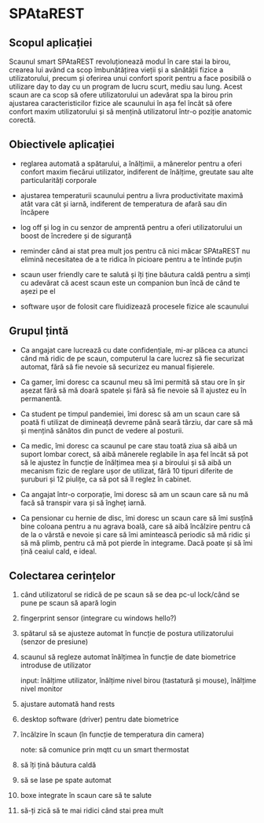 # SPAtaREST
## Scopul aplicației
Scaunul smart SPAtaREST revoluționează modul în care stai la birou, crearea lui având ca scop îmbunătățirea vieții și a sănătății fizice a utilizatorului, precum și oferirea unui confort sporit pentru a face posibilă o utilizare day to day cu un program de lucru scurt, mediu sau lung. Acest scaun are ca scop să ofere utilizatorului un adevărat spa la birou prin ajustarea caracteristicilor fizice ale scaunului în așa fel încât să ofere confort maxim utilizatorului și să mențină utilizatorul într-o poziție anatomic corectă.

## Obiectivele aplicației
* reglarea automată a spătarului, a înălțimii, a mânerelor pentru a oferi confort maxim fiecărui utilizator, indiferent de înălțime, greutate sau alte particularități corporale

* ajustarea temperaturii scaunului pentru a livra productivitate maximă atât vara cât și iarnă, indiferent de temperatura de afară sau din încăpere

* log off și log in cu senzor de amprentă pentru a oferi utilizatorului un boost de încredere și de siguranță

* reminder când ai stat prea mult jos pentru că nici măcar SPAtaREST nu elimină necesitatea de a te ridica în picioare pentru a te întinde puțin

* scaun user friendly care te salută și îți ține băutura caldă pentru a simți cu adevărat că acest scaun este un companion bun încă de când te așezi pe el

* software ușor de folosit care fluidizează procesele fizice ale scaunului

## Grupul țintă
* Ca angajat care lucrează cu date confidențiale, mi-ar plăcea ca atunci când mă ridic de pe scaun, computerul la care lucrez să fie securizat automat, fără să fie nevoie să securizez eu manual fișierele. 

* Ca gamer, îmi doresc ca scaunul meu să îmi permită să stau ore în șir așezat fără să mă doară spatele și fără să fie nevoie să îl ajustez eu în permanentă. 

* Ca student pe timpul pandemiei, îmi doresc să am un scaun care să poată fi utilizat de dimineață devreme până seară târziu, dar care să mă și mențină sănătos din punct de vedere al posturii. 

* Ca medic, îmi doresc ca scaunul pe care stau toată ziua să aibă un suport lombar corect, să aibă mânerele reglabile în așa fel încât să pot să le ajustez în funcție de înălțimea mea și a biroului și să aibă un mecanism fizic de reglare ușor de utilizat, fără 10 tipuri diferite de șuruburi și 12 piulițe, ca să pot să îl reglez în cabinet. 

* Ca angajat într-o corporație, îmi doresc să am un scaun care să nu mă facă să transpir vara și să îngheț iarnă.

* Ca pensionar cu hernie de disc, îmi doresc un scaun care să îmi susțînă bine coloana pentru a nu agrava boală, care să aibă încălzire pentru că de la o vârstă e nevoie și care să îmi amintească periodic să mă ridic și să mă plimb, pentru că mă pot pierde în integrame. Dacă poate și să îmi țină ceaiul cald, e ideal. 


## Colectarea cerințelor

1. când utilizatorul se ridică de pe scaun să se dea pc-ul lock/când se pune pe scaun să apară login

2. fingerprint sensor (integrare cu windows hello?)

3. spătarul să se ajusteze automat în funcție de postura utilizatorului (senzor de presiune)

4. scaunul să regleze automat înălțimea în funcție de date biometrice introduse de utilizator

    input: înălțime utilizator, înălțime nivel birou (tastatură și mouse), înălțime nivel monitor

5. ajustare automată hand rests

6. desktop software (driver) pentru date biometrice

7. încălzire în scaun (în funcție de temperatura din camera)

    note: să comunice prin mqtt cu un smart thermostat

8. să îți țină băutura caldă

9. să se lase pe spate automat

10. boxe integrate în scaun care să te salute

11. să-ți zică să te mai ridici când stai prea mult

